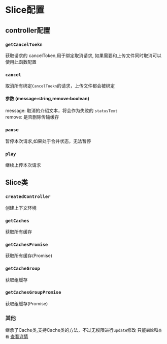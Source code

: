 # Slice配置
## controller配置
### `getCancelToekn`
获取请求的 cancelToken,用于绑定取消请求, 如果需要和上传文件同时取消可以使用此函数配置

### `cancel`
取消所有绑定`CancelToekn`的请求，上传文件都会被绑定
#### 参数 (message:string,remove:boolean)
message: 取消的介绍文本，将会作为失败的 `statusText`
<br />
remove: 是否删除传输缓存

### `pause`
暂停本次请求,如果处于合并状态，无法暂停

### `play`
继续上传本次请求

## Slice类

### `createdController`
创建上下文环境

### `getCaches`
获取所有缓存

### `getCachesPromise`
获取所有缓存(Promise)

### `getCacheGroup`
获取组缓存

### `getCachesGroupPromise`
获取组缓存(Promise)

### 其他
继承了Cache类,支持Cache类的方法，不过无权限进行`update`修改 只能`删除`和`查看` [查看详情](/zh/plugins/cache/#外界扩展)